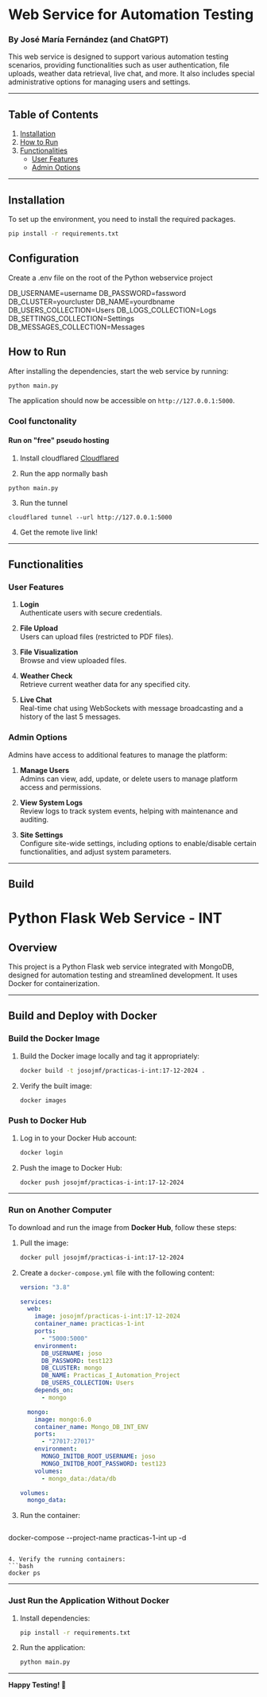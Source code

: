 
# Web Service for Automation Testing 
### By José María Fernández (and ChatGPT)

This web service is designed to support various automation testing scenarios, providing functionalities such as user authentication, file uploads, weather data retrieval, live chat, and more. It also includes special administrative options for managing users and settings.

---

## Table of Contents

1. [Installation](#installation)
2. [How to Run](#how-to-run)
3. [Functionalities](#functionalities)
   - [User Features](#user-features)
   - [Admin Options](#admin-options)

---

## Installation

To set up the environment, you need to install the required packages.

```bash
pip install -r requirements.txt
```
## Configuration

Create a .env file on the root of the Python webservice project

DB_USERNAME=username
DB_PASSWORD=fassword
DB_CLUSTER=yourcluster
DB_NAME=yourdbname
DB_USERS_COLLECTION=Users
DB_LOGS_COLLECTION=Logs
DB_SETTINGS_COLLECTION=Settings
DB_MESSAGES_COLLECTION=Messages

## How to Run

After installing the dependencies, start the web service by running:

```bash
python main.py
```

The application should now be accessible on `http://127.0.0.1:5000`.

### Cool functonality

#### Run on "free" pseudo hosting

1. Install cloudflared 
<a href="https://developers.cloudflare.com/cloudflare-one/connections/connect-networks/downloads/">Cloudflared</a>

2. Run the app normally
bash
```
python main.py
```
3. Run the tunnel
```
cloudflared tunnel --url http://127.0.0.1:5000

```

4. Get the remote live link!


---

## Functionalities

### User Features

1. **Login**  
   Authenticate users with secure credentials.

2. **File Upload**  
   Users can upload files (restricted to PDF files).

3. **File Visualization**  
   Browse and view uploaded files.

4. **Weather Check**  
   Retrieve current weather data for any specified city.

5. **Live Chat**  
   Real-time chat using WebSockets with message broadcasting and a history of the last 5 messages.

### Admin Options

Admins have access to additional features to manage the platform:

1. **Manage Users**  
   Admins can view, add, update, or delete users to manage platform access and permissions.

2. **View System Logs**  
   Review logs to track system events, helping with maintenance and auditing.

3. **Site Settings**  
   Configure site-wide settings, including options to enable/disable certain functionalities, and adjust system parameters.

--- 
## Build

# Python Flask Web Service - INT

## Overview

This project is a Python Flask web service integrated with MongoDB, designed for automation testing and streamlined development. It uses Docker for containerization.

---

## Build and Deploy with Docker

### **Build the Docker Image**
1. Build the Docker image locally and tag it appropriately:
   ```bash
   docker build -t josojmf/practicas-i-int:17-12-2024 .
   ```

2. Verify the built image:
   ```bash
   docker images
   ```

### **Push to Docker Hub**
1. Log in to your Docker Hub account:
   ```bash
   docker login
   ```

2. Push the image to Docker Hub:
   ```bash
   docker push josojmf/practicas-i-int:17-12-2024
   ```

---

### **Run on Another Computer**

To download and run the image from **Docker Hub**, follow these steps:

1. Pull the image:
   ```bash
   docker pull josojmf/practicas-i-int:17-12-2024
   ```

2. Create a `docker-compose.yml` file with the following content:

   ```yaml
   version: "3.8"

   services:
     web:
       image: josojmf/practicas-i-int:17-12-2024
       container_name: practicas-1-int
       ports:
         - "5000:5000"
       environment:
         DB_USERNAME: joso
         DB_PASSWORD: test123
         DB_CLUSTER: mongo
         DB_NAME: Practicas_I_Automation_Project
         DB_USERS_COLLECTION: Users
       depends_on:
         - mongo

     mongo:
       image: mongo:6.0
       container_name: Mongo_DB_INT_ENV
       ports:
         - "27017:27017"
       environment:
         MONGO_INITDB_ROOT_USERNAME: joso
         MONGO_INITDB_ROOT_PASSWORD: test123
       volumes:
         - mongo_data:/data/db

   volumes:
     mongo_data:
   ```

3. Run the container:
   ```bash
docker-compose --project-name practicas-1-int up -d
   ```

4. Verify the running containers:
   ```bash
   docker ps
   ```

---

### **Just Run the Application Without Docker**

1. Install dependencies:
   ```bash
   pip install -r requirements.txt
   ```

2. Run the application:
   ```bash
   python main.py
   ```

---

**Happy Testing! 🚀**
